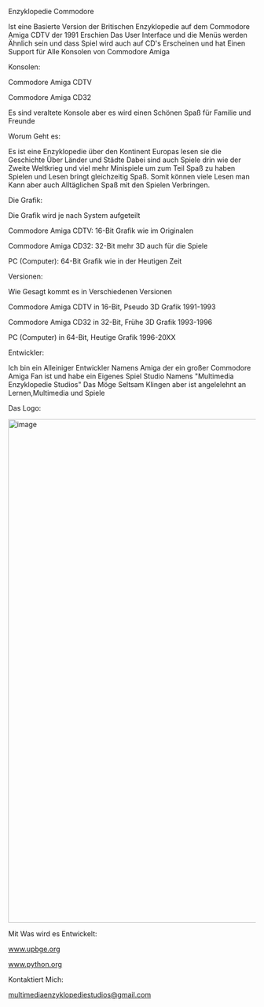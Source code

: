 Enzyklopedie Commodore

Ist eine Basierte Version der Britischen Enzyklopedie auf dem Commodore Amiga CDTV der 1991 Erschien
Das User Interface und die Menüs werden Ähnlich sein und dass Spiel wird auch auf CD's Erscheinen und hat Einen Support für Alle Konsolen von Commodore Amiga

Konsolen:

Commodore Amiga CDTV

Commodore Amiga CD32

Es sind veraltete Konsole aber es wird einen Schönen Spaß für Familie und Freunde

Worum Geht es:

Es ist eine Enzyklopedie über den Kontinent Europas lesen sie die Geschichte Über Länder und Städte
Dabei sind auch Spiele drin wie der Zweite Weltkrieg und viel mehr Minispiele um zum Teil Spaß zu haben
Spielen und Lesen bringt gleichzeitig Spaß.
Somit können viele Lesen man Kann aber auch Alltäglichen Spaß mit den Spielen Verbringen.

Die Grafik:

Die Grafik wird je nach System aufgeteilt

Commodore Amiga CDTV: 16-Bit Grafik wie im Originalen

Commodore Amiga CD32: 32-Bit mehr 3D auch für die Spiele

PC (Computer): 64-Bit Grafik wie in der Heutigen Zeit

Versionen:

Wie Gesagt kommt es in Verschiedenen Versionen

Commodore Amiga CDTV in 16-Bit, Pseudo 3D Grafik 1991-1993

Commodore Amiga CD32 in 32-Bit, Frühe 3D Grafik 1993-1996

PC (Computer) in 64-Bit, Heutige Grafik 1996-20XX

Entwickler:

Ich bin ein Alleiniger Entwickler Namens Amiga der ein großer Commodore Amiga Fan ist und
habe ein Eigenes Spiel Studio Namens "Multimedia Enzyklopedie Studios"
Das Möge Seltsam Klingen aber ist angelelehnt an Lernen,Multimedia und Spiele

Das Logo:

<img width="1024" height="1024" alt="image" src="https://github.com/user-attachments/assets/61499e94-0f27-4bb0-852d-5ea78f1fb91c" />









Mit Was wird es Entwickelt:

www.upbge.org

www.python.org

Kontaktiert Mich:

multimediaenzyklopediestudios@gmail.com



